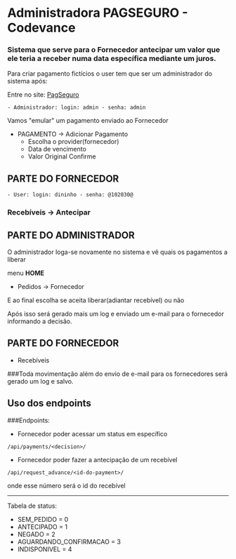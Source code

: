 # Administradora PAGSEGURO - Codevance

### Sistema que serve para o Fornecedor antecipar um valor que ele teria a receber numa data específica mediante um juros.

Para criar pagamento fictícios o user tem que ser um administrador do sistema após:

Entre no site: [PagSeguro](https://pagseguro-codevance.herokuapp.com/)

```
- Administrador: login: admin - senha: admin
```

Vamos "emular" um pagamento enviado ao Fornecedor

- PAGAMENTO -> Adicionar Pagamento
    - Escolha o provider(fornecedor)
    - Data de vencimento
    - Valor Original Confirme

## PARTE DO FORNECEDOR

```
- User: login: dininho - senha: @102030@
```

### Recebíveis -> Antecipar

## PARTE DO ADMINISTRADOR

O administrador loga-se novamente no sistema e vê quais os pagamentos a liberar

menu **HOME**

- Pedidos -> Fornecedor

E ao final escolha se aceita liberar(adiantar recebível) ou não

Após isso será gerado mais um log e enviado um e-mail para o fornecedor informando a decisão.

## PARTE DO FORNECEDOR

- Recebíveis

###Toda movimentação além do envio de e-mail para os fornecedores será gerado um log e salvo.

## Uso dos endpoints

###Endpoints:
 
- Fornecedor poder acessar um status em específico
 
````
/api/payments/<decision>/
````

- Fornecedor poder fazer a antecipação de um recebível

````
/api/request_advance/<id-do-payment>/
````

onde esse número será o id do recebível

___
Tabela de status:

- SEM_PEDIDO = 0
- ANTECIPADO = 1
- NEGADO = 2
- AGUARDANDO_CONFIRMACAO = 3
- INDISPONIVEL = 4
